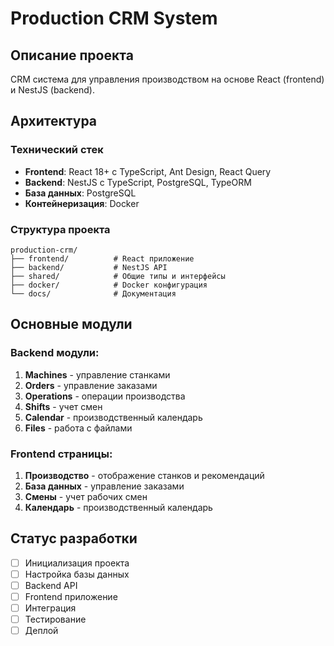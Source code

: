 # Production CRM System

## Описание проекта
CRM система для управления производством на основе React (frontend) и NestJS (backend).

## Архитектура

### Технический стек
- **Frontend**: React 18+ с TypeScript, Ant Design, React Query
- **Backend**: NestJS с TypeScript, PostgreSQL, TypeORM
- **База данных**: PostgreSQL
- **Контейнеризация**: Docker

### Структура проекта
```
production-crm/
├── frontend/          # React приложение
├── backend/           # NestJS API
├── shared/            # Общие типы и интерфейсы
├── docker/            # Docker конфигурация
└── docs/              # Документация
```

## Основные модули

### Backend модули:
1. **Machines** - управление станками
2. **Orders** - управление заказами
3. **Operations** - операции производства
4. **Shifts** - учет смен
5. **Calendar** - производственный календарь
6. **Files** - работа с файлами

### Frontend страницы:
1. **Производство** - отображение станков и рекомендаций
2. **База данных** - управление заказами
3. **Смены** - учет рабочих смен
4. **Календарь** - производственный календарь

## Статус разработки
- [ ] Инициализация проекта
- [ ] Настройка базы данных
- [ ] Backend API
- [ ] Frontend приложение
- [ ] Интеграция
- [ ] Тестирование
- [ ] Деплой
